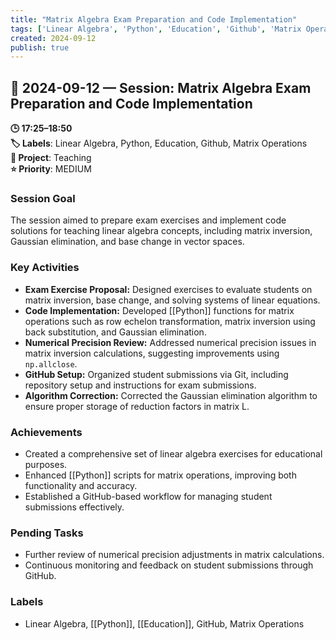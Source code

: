 ```yaml
---
title: "Matrix Algebra Exam Preparation and Code Implementation"
tags: ['Linear Algebra', 'Python', 'Education', 'Github', 'Matrix Operations']
created: 2024-09-12
publish: true
---
```


## 📅 2024-09-12 — Session: Matrix Algebra Exam Preparation and Code Implementation

**🕒 17:25–18:50**  
**🏷️ Labels**: Linear Algebra, Python, Education, Github, Matrix Operations  
**📂 Project**: Teaching  
**⭐ Priority**: MEDIUM  


### Session Goal
The session aimed to prepare exam exercises and implement code solutions for teaching linear algebra concepts, including matrix inversion, Gaussian elimination, and base change in vector spaces.

### Key Activities
- **Exam Exercise Proposal:** Designed exercises to evaluate students on matrix inversion, base change, and solving systems of linear equations.
- **Code Implementation:** Developed [[Python]] functions for matrix operations such as row echelon transformation, matrix inversion using back substitution, and Gaussian elimination.
- **Numerical Precision Review:** Addressed numerical precision issues in matrix inversion calculations, suggesting improvements using `np.allclose`.
- **GitHub Setup:** Organized student submissions via Git, including repository setup and instructions for exam submissions.
- **Algorithm Correction:** Corrected the Gaussian elimination algorithm to ensure proper storage of reduction factors in matrix L.

### Achievements
- Created a comprehensive set of linear algebra exercises for educational purposes.
- Enhanced [[Python]] scripts for matrix operations, improving both functionality and accuracy.
- Established a GitHub-based workflow for managing student submissions effectively.

### Pending Tasks
- Further review of numerical precision adjustments in matrix calculations.
- Continuous monitoring and feedback on student submissions through GitHub.

### Labels
- Linear Algebra, [[Python]], [[Education]], GitHub, Matrix Operations
